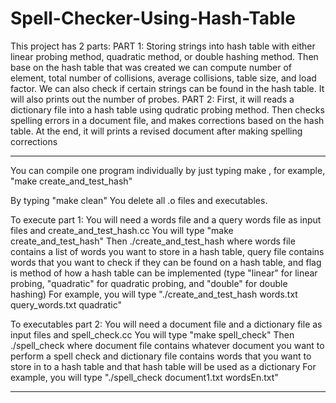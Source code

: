 # Spell-Checker-Using-Hash-Table

This project has 2 parts:
PART 1:
  Storing strings into hash table with either linear probing method, quadratic method, or double hashing method.
  Then base on the hash table that was created we can compute number of element, total number of collisions, average collisions, 
  table size, and load factor.
  We can also check if certain strings can be found in the hash table. It will also prints out the number of probes.
PART 2:
  First, it will reads a dictionary file into a hash table using qudratic probing method.
  Then checks spelling errors in a document file, and makes corrections based on the hash table.
  At the end, it will prints a revised document after making spelling corrections
  
**********************************************************************************************************************
You can compile one program individually by just typing make <Program Name>, 
for example, "make create_and_test_hash"

By typing "make clean"
	You delete all .o files and executables.

To execute part 1:
	You will need a words file and a query words file as input files and create_and_test_hash.cc
	You will type "make create_and_test_hash"
	Then ./create_and_test_hash <words file name> <query words file name> <flag>
		where words file contains a list of words you want to store in a hash table,
		query file contains words that you want to check if they can be found on a hash table, 
		and flag is method of how a hash table can be implemented 
		(type "linear" for linear probing, "quadratic" for quadratic probing, and "double" for double hashing)
	For example, you will type "./create_and_test_hash words.txt query_words.txt quadratic"

To executables part 2:
	You will need a document file and a dictionary file as input files and spell_check.cc
	You will type "make spell_check"
	Then ./spell_check <document file> <dictionary file>
		where document file contains whatever document you want to perform a spell check
		and dictionary file contains words that you want to store in to a hash table and that hash table will be used as a dictionary
	For example, you will type "./spell_check document1.txt wordsEn.txt"
 ******************************************************************************************************************************
